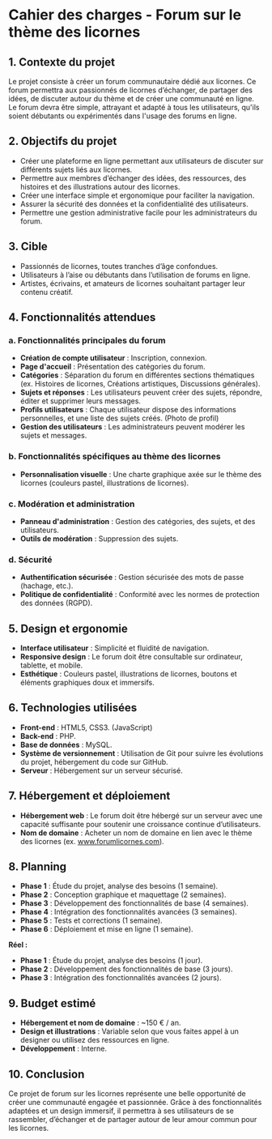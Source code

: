 # Cahier des charges - Forum sur le thème des licornes

## 1. Contexte du projet

Le projet consiste à créer un forum communautaire dédié aux licornes. Ce forum permettra aux passionnés de licornes d’échanger, de partager des idées, de discuter autour du thème et de créer une communauté en ligne. Le forum devra être simple, attrayant et adapté à tous les utilisateurs, qu'ils soient débutants ou expérimentés dans l'usage des forums en ligne.

## 2. Objectifs du projet

- Créer une plateforme en ligne permettant aux utilisateurs de discuter sur différents sujets liés aux licornes.
- Permettre aux membres d’échanger des idées, des ressources, des histoires et des illustrations autour des licornes.
- Créer une interface simple et ergonomique pour faciliter la navigation.
- Assurer la sécurité des données et la confidentialité des utilisateurs.
- Permettre une gestion administrative facile pour les administrateurs du forum.

## 3. Cible

- Passionnés de licornes, toutes tranches d’âge confondues.
- Utilisateurs à l’aise ou débutants dans l’utilisation de forums en ligne.
- Artistes, écrivains, et amateurs de licornes souhaitant partager leur contenu créatif.

## 4. Fonctionnalités attendues

### a. Fonctionnalités principales du forum

- **Création de compte utilisateur** : Inscription, connexion.
- **Page d'accueil** : Présentation des catégories du forum.
- **Catégories** : Séparation du forum en différentes sections thématiques (ex. Histoires de licornes, Créations artistiques, Discussions générales).
- **Sujets et réponses** : Les utilisateurs peuvent créer des sujets, répondre, éditer et supprimer leurs messages.
- **Profils utilisateurs** : Chaque utilisateur dispose des informations personnelles, et une liste des sujets créés. (Photo de profil)
- **Gestion des utilisateurs** : Les administrateurs peuvent modérer les sujets et messages.

### b. Fonctionnalités spécifiques au thème des licornes

- **Personnalisation visuelle** : Une charte graphique axée sur le thème des licornes (couleurs pastel, illustrations de licornes).

### c. Modération et administration

- **Panneau d'administration** : Gestion des catégories, des sujets, et des utilisateurs.
- **Outils de modération** : Suppression des sujets.

### d. Sécurité

- **Authentification sécurisée** : Gestion sécurisée des mots de passe (hachage, etc.).
- **Politique de confidentialité** : Conformité avec les normes de protection des données (RGPD).

## 5. Design et ergonomie

- **Interface utilisateur** : Simplicité et fluidité de navigation.
- **Responsive design** : Le forum doit être consultable sur ordinateur, tablette, et mobile.
- **Esthétique** : Couleurs pastel, illustrations de licornes, boutons et éléments graphiques doux et immersifs.

## 6. Technologies utilisées

- **Front-end** : HTML5, CSS3. (JavaScript)
- **Back-end** : PHP.
- **Base de données** : MySQL.
- **Système de versionnement** : Utilisation de Git pour suivre les évolutions du projet, hébergement du code sur GitHub.
- **Serveur** : Hébergement sur un serveur sécurisé.

## 7. Hébergement et déploiement

- **Hébergement web** : Le forum doit être hébergé sur un serveur avec une capacité suffisante pour soutenir une croissance continue d’utilisateurs.
- **Nom de domaine** : Acheter un nom de domaine en lien avec le thème des licornes (ex. www.forumlicornes.com).

## 8. Planning

- **Phase 1** : Étude du projet, analyse des besoins (1 semaine).
- **Phase 2** : Conception graphique et maquettage (2 semaines).
- **Phase 3** : Développement des fonctionnalités de base (4 semaines).
- **Phase 4** : Intégration des fonctionnalités avancées (3 semaines).
- **Phase 5** : Tests et corrections (1 semaine).
- **Phase 6** : Déploiement et mise en ligne (1 semaine).

**Réel :**

- **Phase 1** : Étude du projet, analyse des besoins (1 jour).
- **Phase 2** : Développement des fonctionnalités de base (3 jours).
- **Phase 3** : Intégration des fonctionnalités avancées (2 jours).

## 9. Budget estimé

- **Hébergement et nom de domaine** : ~150 € / an.
- **Design et illustrations** : Variable selon que vous faites appel à un designer ou utilisez des ressources en ligne.
- **Développement** : Interne.

## 10. Conclusion

Ce projet de forum sur les licornes représente une belle opportunité de créer une communauté engagée et passionnée. Grâce à des fonctionnalités adaptées et un design immersif, il permettra à ses utilisateurs de se rassembler, d’échanger et de partager autour de leur amour commun pour les licornes.

